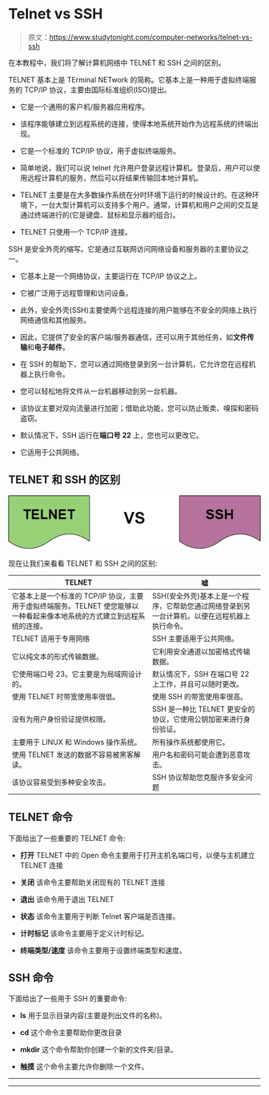 # Telnet vs SSH

> 原文：<https://www.studytonight.com/computer-networks/telnet-vs-ssh>

在本教程中，我们将了解计算机网络中 TELNET 和 SSH 之间的区别。

TELNET 基本上是 TErminal NETwork 的简称。它基本上是一种用于虚拟终端服务的 TCP/IP 协议，主要由国际标准组织(ISO)提出。

*   它是一个通用的客户机/服务器应用程序。

*   该程序能够建立到远程系统的连接，使得本地系统开始作为远程系统的终端出现。

*   它是一个标准的 TCP/IP 协议，用于虚拟终端服务。

*   简单地说，我们可以说 telnet 允许用户登录远程计算机。登录后，用户可以使用远程计算机的服务，然后可以将结果传输回本地计算机。

*   TELNET 主要是在大多数操作系统在分时环境下运行的时候设计的。在这种环境下，一台大型计算机可以支持多个用户。通常，计算机和用户之间的交互是通过终端进行的(它是键盘、鼠标和显示器的组合)。

*   TELNET 只使用一个 TCP/IP 连接。

SSH 是安全外壳的缩写。它是通过互联网访问网络设备和服务器的主要协议之一。

*   它基本上是一个网络协议，主要运行在 TCP/IP 协议之上。

*   它被广泛用于远程管理和访问设备。

*   此外，安全外壳(SSH)主要使两个远程连接的用户能够在不安全的网络上执行网络通信和其他服务。

*   因此，它提供了安全的客户端/服务器通信，还可以用于其他任务，如**文件传输**和**电子邮件**。

*   在 SSH 的帮助下，您可以通过网络登录到另一台计算机，它允许您在远程机器上执行命令。

*   您可以轻松地将文件从一台机器移动到另一台机器。

*   该协议主要对双向流量进行加密；借助此功能，您可以防止贩卖、嗅探和密码盗窃。

*   默认情况下，SSH 运行在**端口号 22** 上，您也可以更改它。

*   它适用于公共网络。

## TELNET 和 SSH 的区别

![](img/124fcdcf02ba38d4cd988dd1bbf5ce76.png)

现在让我们来看看 TELNET 和 SSH 之间的区别:

| TELNET  | 嘘 |
| --- | --- |
| 它基本上是一个标准的 TCP/IP 协议，主要用于虚拟终端服务。TELNET 使您能够以一种看起来像本地系统的方式建立到远程系统的连接。 | SSH(安全外壳)基本上是一个程序，它帮助您通过网络登录到另一台计算机，以便在远程机器上执行命令。 |
| TELNET 适用于专用网络 | SSH 主要适用于公共网络。 |
| 它以纯文本的形式传输数据。 | 它利用安全通道以加密格式传输数据。 |
| 它使用端口号 23。它主要是为局域网设计的。 | 默认情况下，SSH 在端口号 22 上工作，并且可以随时更改。 |
| 使用 TELNET 时带宽使用率很低。 | 使用 SSH 的带宽使用率很高。 |
| 没有为用户身份验证提供权限。 | SSH 是一种比 TELNET 更安全的协议，它使用公钥加密来进行身份验证。 |
| 主要用于 LINUX 和 Windows 操作系统。 | 所有操作系统都使用它。 |
| 使用 TELNET 发送的数据不容易被黑客解读。 | 用户名和密码可能会遭到恶意攻击。 |
| 该协议容易受到多种安全攻击。 | SSH 协议帮助您克服许多安全问题 |

## TELNET 命令

下面给出了一些重要的 TELNET 命令:

*   **打开**
    TELNET 中的 Open 命令主要用于打开主机名端口号，以便与主机建立 TELNET 连接

*   **关闭**
    该命令主要帮助关闭现有的 TELNET 连接

*   **退出**
    该命令用于退出 TELNET 

*   **状态**
    该命令主要用于判断 Telnet 客户端是否连接。

*   **计时标记**
    该命令主要用于定义计时标记。

*   **终端类型/速度**
    该命令主要用于设置终端类型和速度。

## SSH 命令

下面给出了一些用于 SSH 的重要命令:

*   **ls**
    用于显示目录内容(主要是列出文件的名称)。

*   **cd**
    这个命令主要帮助你更改目录

*   **mkdir**
    这个命令帮助你创建一个新的文件夹/目录。

*   **触摸**
    这个命令主要允许你删除一个文件。



* * *

* * *